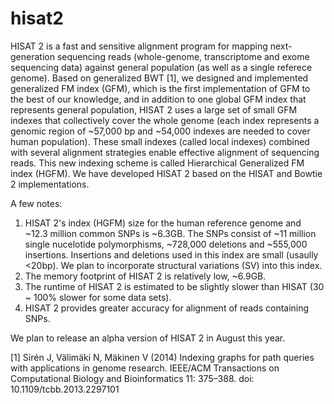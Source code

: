 # hisat2 
HISAT 2 is a fast and sensitive alignment program for mapping next-generation sequencing reads (whole-genome, transcriptome and exome sequencing data) against general population (as well as a single referece genome). Based on generalized BWT [1], we designed and implemented generalized FM index (GFM), which is the first implementation of GFM to the best of our knowledge, and in addition to one global GFM index that represents general population, HISAT 2 uses a large set of small GFM indexes that collectively cover the whole genome (each index represents a genomic region of ~57,000 bp and ~54,000 indexes are needed to cover human population). These small indexes (called local indexes) combined with several alignment strategies enable effective alignment of sequencing reads. This new indexing scheme is called Hierarchical Generalized FM index (HGFM).  We have developed HISAT 2 based on the HISAT and Bowtie 2 implementations.

A few notes:
  
  1) HISAT 2's index (HGFM) size for the human reference genome and ~12.3 million common SNPs is ~6.3GB.  The SNPs consist of ~11 million single nucelotide polymorphisms, ~728,000 deletions and ~555,000 insertions.  Insertions and deletions used in this index are small (usaully <20bp).  We plan to incorporate structural variations (SV) into this index.
  2) The memory footprint of HISAT 2 is relatively low, ~6.9GB.
  3) The runtime of HISAT 2 is estimated to be slightly slower than HISAT (30 ~ 100% slower for some data sets).
  4) HISAT 2 provides greater accuracy for alignment of reads containing SNPs.


We plan to release an alpha version of HISAT 2 in August this year.


[1] Sirén J, Välimäki N, Mäkinen V (2014) Indexing graphs for path queries with applications in genome research. IEEE/ACM Transactions on Computational Biology and Bioinformatics 11: 375–388. doi: 10.1109/tcbb.2013.2297101 
